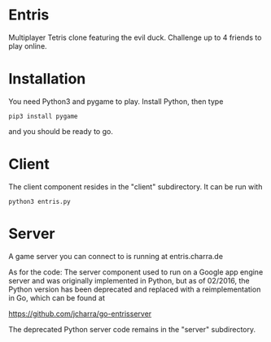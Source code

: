 Entris
======

Multiplayer Tetris clone featuring the evil duck. Challenge up to 4 friends to play online.

Installation
============

You need Python3 and pygame to play. Install Python, then type

```
pip3 install pygame
```

and you should be ready to go.

Client
======

The client component resides in the "client" subdirectory. It can be run with

```
python3 entris.py
```

Server
======

A game server you can connect to is running at entris.charra.de

As for the code: The server component used to run on a Google app engine server and was originally implemented in Python,
but as of 02/2016, the Python version has been deprecated and replaced with a reimplementation in Go,
which can be found at

https://github.com/jcharra/go-entrisserver

The deprecated Python server code remains in the "server" subdirectory.
